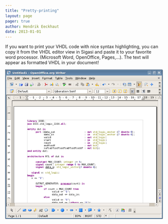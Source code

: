```yaml
---
title: "Pretty-printing"
layout: page 
pager: true
author: Hendrik Eeckhaut
date: 2013-01-01
---
```


If you want to print your VHDL code with nice syntax highlighting, you can copy it from the VHDL editor view in Sigasi and paste it to your favorite word processor. (Microsoft Word, OpenOffice, Pages,…). The text will appear as formatted VHDL in your document!

![pretty printing VHDL screenshot](images/pretty-printing.png)